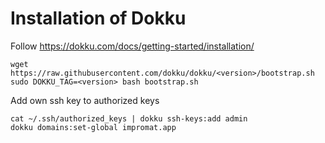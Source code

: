 # Installation of Dokku

Follow https://dokku.com/docs/getting-started/installation/

```
wget https://raw.githubusercontent.com/dokku/dokku/<version>/bootstrap.sh
sudo DOKKU_TAG=<version> bash bootstrap.sh
```

Add own ssh key to authorized keys

```
cat ~/.ssh/authorized_keys | dokku ssh-keys:add admin
dokku domains:set-global impromat.app
```
